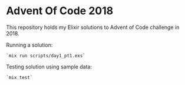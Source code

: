 # Advent Of Code 2018

This repository holds my Elixir solutions to Advent of Code challenge in 2018.

Running a solution:

    `mix run scripts/day1_pt1.exs`

Testing solution using sample data:

    `mix test`